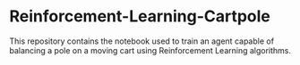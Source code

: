 # Reinforcement-Learning-Cartpole
This repository contains the notebook used to train an agent capable of balancing a pole on a moving cart using Reinforcement Learning algorithms.
